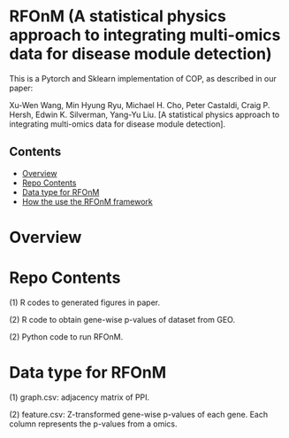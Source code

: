 # RFOnM (A statistical physics approach to integrating multi-omics data for disease module detection)

This is a Pytorch and Sklearn implementation of COP, as described in our paper:

Xu-Wen Wang, Min Hyung Ryu, Michael H. Cho, Peter Castaldi, Craig P. Hersh, Edwin K. Silverman, Yang-Yu Liu. [A statistical physics approach to integrating multi-omics data for disease module detection].

## Contents

- [Overview](#overview)
- [Repo Contents](#repo-contents)
- [Data type for RFOnM](#Data-type-for-RFOnM)
- [How the use the RFOnM framework](#How-the-use-the-DKI-framework)

# Overview


# Repo Contents
(1) R codes to generated figures in paper.

(2) R code to obtain gene-wise p-values of dataset from GEO.

(2) Python code to run RFOnM.


# Data type for RFOnM
(1) graph.csv: adjacency matrix of PPI.

(2) feature.csv: Z-transformed gene-wise p-values of each gene. Each column represents the p-values from a omics.


